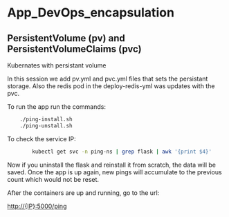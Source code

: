 # App_DevOps_encapsulation
## PersistentVolume (pv) and PersistentVolumeClaims (pvc)

Kubernates with persistant volume

In this session we add pv.yml and pvc.yml files that sets the persistant storage.
Also the redis pod in the deploy-redis-yml was updates with the pvc.

To run the app run the commands:

```bash
	./ping-install.sh
	./ping-unstall.sh
```

To check the service IP:
```bash
        kubectl get svc -n ping-ns | grep flask | awk '{print $4}'
```

Now if you uninstall the flask and reinstall it from scratch, the data will be saved.
Once the app is up again, new pings will accumulate to the previous count which would not be reset.

After the containers are up and running, go to the url:

[http://{IP}:5000/ping](http://localhost:5000/ping)
